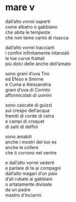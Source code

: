 # mare v

dall’alto vorrei saperti  
come albatro o gabbiano  
che abita le tempeste  
che non teme canto di risacca

dall’alto vorrei tracciarti  
i confini infinitamente intarsiati  
le tue curve frattali  
più dolci delle ànche dell’amato

sono grani d’uva Tiro  
ed Efeso e Smirne  
e Cuma e Alessandria  
grani d’uva di Corinto  
afformicolati di uomini

sono cascate di guizzi  
sul crespo dell’acqua  
fremiti di corde di cetra  
e campi di croquet  
di salti di delfini

sono amabili  
anche i mostri del tuo es  
anche le collere  
che ti corrono nel ventre

e dall’alto vorrei vederti  
e parlare di te ai compagni  
dall’alto magari d’un paio  
d’ali rubate ai gabbiani  
o artatamente divisate  
da un padre  
mastro d’inciarmi
